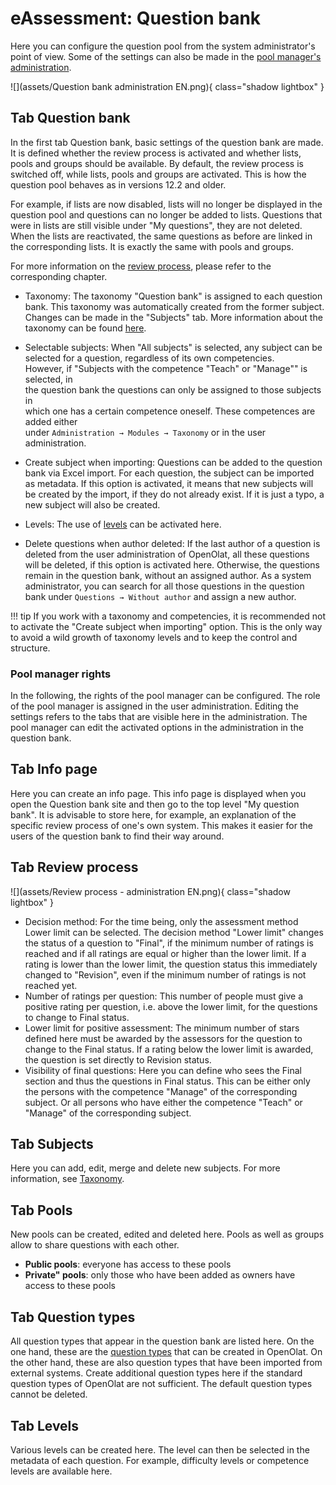 # eAssessment: Question bank

Here you can configure the question pool from the system administrator's point
of view. Some of the settings can also be made in the 
[pool manager's administration](../../manual_user/question_bank/Question_Bank_Administration.md).

![](assets/Question bank administration EN.png){ class="shadow lightbox" }

## Tab Question bank

In the first tab Question bank, basic settings of the question bank are made.
It is defined whether the review process is activated and whether lists, pools
and groups should be available. By default, the review process is switched
off, while lists, pools and groups are activated. This is how the question
pool behaves as in versions 12.2 and older.

For example, if lists are now disabled, lists will no longer be displayed in
the question pool and questions can no longer be added to lists. Questions
that were in lists are still visible under "My questions", they are not
deleted. When the lists are reactivated, the same questions as before are
linked in the corresponding lists. It is exactly the same with pools and
groups.

For more information on the 
[review process](../../manual_user/question_bank/Question_Bank_Review_Process.md), please refer to the corresponding
chapter.

  * Taxonomy: The taxonomy "Question bank" is assigned to each question bank. 
  This taxonomy was automatically created from the former subject. Changes can 
  be made in the "Subjects" tab. More information about the taxonomy can be found 
  [here](Modules_Taxonomy.md).
  * Selectable subjects: When "All subjects" is selected, any subject can be selected 
  for a question, regardless of its own competencies.   
However, if "Subjects with the competence "Teach" or "Manage"" is selected, in  
the question bank the questions can only be assigned to those subjects in  
which one has a certain competence oneself. These competences are added either  
under `Administration → Modules → Taxonomy` or in the user administration.

  * Create subject when importing: Questions can be added to the question bank via Excel import. For each question, the subject can be imported as metadata. If this option is activated, it means that new subjects will be created by the import, if they do not already exist. If it is just a typo, a new subject will also be created.
  * Levels: The use of [levels](../../manual_user/question_bank/Question_Bank_Administration.md) can be activated here.
  * Delete questions when author deleted: If the last author of a question is deleted from the user administration of OpenOlat, all these questions will be deleted, if this option is activated here. Otherwise, the questions remain in the question bank, without an assigned author. As a system administrator, you can search for all those questions in the question bank under `Questions → Without author` and assign a new author.

!!! tip
	If you work with a taxonomy and competencies, it is recommended not to
	activate the "Create subject when importing" option. This is the only way to
	avoid a wild growth of taxonomy levels and to keep the control and structure.

### Pool manager rights

In the following, the rights of the pool manager can be configured. The role
of the pool manager is assigned in the user administration. Editing the
settings refers to the tabs that are visible here in the administration. The
pool manager can edit the activated options in the administration in the
question bank.

## Tab Info page

Here you can create an info page. This info page is displayed when you open
the Question bank site and then go to the top level "My question bank". It is
advisable to store here, for example, an explanation of the specific review
process of one's own system. This makes it easier for the users of the
question bank to find their way around.

## Tab Review process

![](assets/Review process - administration EN.png){ class="shadow lightbox" }

  * Decision method: For the time being, only the assessment method Lower limit can be selected. The decision method "Lower limit" changes the status of a question to "Final", if the minimum number of ratings is reached and if all ratings are equal or higher than the lower limit. If a rating is lower than the lower limit, the question status this immediately changed to "Revision", even if the minimum number of ratings is not reached yet.
  * Number of ratings per question: This number of people must give a positive rating per question, i.e. above the lower limit, for the questions to change to Final status.
  * Lower limit for positive assessment: The minimum number of stars defined here must be awarded by the assessors for the question to change to the Final status. If a rating below the lower limit is awarded, the question is set directly to Revision status. 
  * Visibility of final questions: Here you can define who sees the Final section and thus the questions in Final status. This can be either only the persons with the competence "Manage" of the corresponding subject. Or all persons who have either the competence "Teach" or "Manage" of the corresponding subject.

## Tab Subjects

Here you can add, edit, merge and delete new subjects. For more information,
see [Taxonomy](Modules_Taxonomy.md).

## Tab Pools

New pools can be created, edited and deleted here. Pools as well as groups
allow to share questions with each other.

  * **Public pools**: everyone has access to these pools
  * **Private" pools**: only those who have been added as owners have access to these pools

## Tab Question types

All question types that appear in the question bank are listed here. On the
one hand, these are the [question types](../../manual_user/tests/Test_question_types.md) 
that can be created in OpenOlat. On the
other hand, these are also question types that have been imported from
external systems. Create additional question types here if the standard
question types of OpenOlat are not sufficient. The default question types
cannot be deleted.

## Tab Levels

Various levels can be created here. The level can then be selected in the
metadata of each question. For example, difficulty levels or competence levels
are available here.

  

